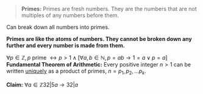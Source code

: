 ><b>Primes:</b> Primes are fresh numbers. They are the numbers that are not multiples of any numbers before them.

Can break down all numbers into primes.

<b>Primes are like the atoms of numbers. They cannot be broken down any further and every number is made from them.</b>

$\forall p \in \mathbb{Z}, p \text{ prime } \leftrightarrow p > 1 \land [\forall a,b \in \mathbb{N}, p = ab \rightarrow 1=a  \lor p = a]$
<b>Fundamental Theorem of Arithmetic:</b> Every positive integer $n>1$ can be written <u>uniquely</u> as a product of primes, $n=p_1,p_2,...p_k$.

<b>Claim:</b> $\forall a \in \mathbb{Z} 32 | 5a \rightarrow 32|a$

